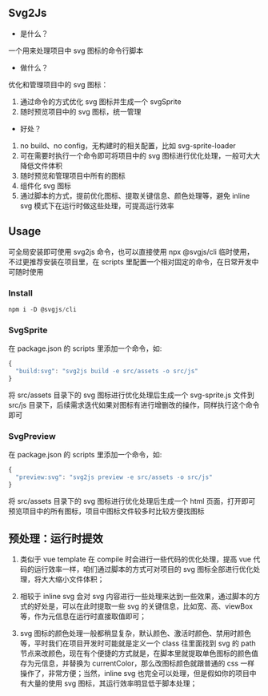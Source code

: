 ## Svg2Js

* 是什么？

一个用来处理项目中 svg 图标的命令行脚本

* 做什么？

优化和管理项目中的 svg 图标：

1. 通过命令的方式优化 svg 图标并生成一个 svgSprite
2. 随时预览项目中的 svg 图标，统一管理

* 好处？

1. no build、no config，无构建时的相关配置，比如 svg-sprite-loader
2. 可在需要时执行一个命令即可将项目中的 svg 图标进行优化处理，一般可大大降低文件体积
3. 随时预览和管理项目中所有的图标
4. 组件化 svg 图标
5. 通过脚本的方式，提前优化图标、提取关键信息、颜色处理等，避免 inline svg 模式下在运行时做这些处理，可提高运行效率

## Usage

可全局安装即可使用 svg2js 命令，也可以直接使用 npx @svgjs/cli 临时使用，不过更推荐安装在项目里，在 scripts 里配置一个相对固定的命令，在日常开发中可随时使用

### Install

```js
npm i -D @svgjs/cli
```

### SvgSprite

在 package.json 的 scripts 里添加一个命令，如:

```js
{
  "build:svg": "svg2js build -e src/assets -o src/js"
}
```

将 src/assets 目录下的 svg 图标进行优化处理后生成一个 svg-sprite.js 文件到 src/js 目录下，后续需求迭代如果对图标有进行增删改的操作，同样执行这个命令即可

### SvgPreview

在 package.json 的 scripts 里添加一个命令，如:

```js
{
  "preview:svg": "svg2js preview -e src/assets -o src/js"
}
```

将 src/assets 目录下的 svg 图标进行优化处理后生成一个 html 页面，打开即可预览项目中的所有图标，项目中图标文件较多时比较方便找图标

## 预处理：运行时提效

1. 类似于 vue template 在 compile 时会进行一些代码的优化处理，提高 vue 代码的运行效率一样，咱们通过脚本的方式可对项目的 svg 图标全部进行优化处理，将大大缩小文件体积；

2. 相较于 inline svg 会对 svg 内容进行一些处理来达到一些效果，通过脚本的方式的好处是，可以在此时提取一些 svg 的关键信息，比如宽、高、viewBox等，作为元信息在运行时直接取值即可；

3. svg 图标的颜色处理一般都稍显复杂，默认颜色、激活时颜色、禁用时颜色等，平时我们在项目开发时可能就是定义一个 class 往里面找到 svg 的 path 节点来改颜色，现在有个便捷的方式就是，在脚本里就提取单色图标的颜色值存为元信息，并替换为 currentColor，那么改图标颜色就跟普通的 css 一样操作了，非常方便；当然，inline svg 也完全可以处理，但是假如你的项目中有大量的使用 svg 图标，其运行效率明显低于脚本处理；
